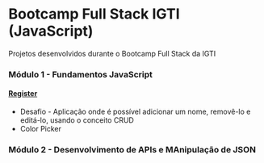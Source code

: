 # Bootcamp Full Stack IGTI (JavaScript)

Projetos desenvolvidos durante o Bootcamp Full Stack da IGTI

### Módulo 1 - Fundamentos JavaScript

#### [Register](https://jguilhermecoelho.github.io/Bootcamp-Full-Stack-IGTI/modulo1/register/)

- Desafio - Aplicação onde é possível adicionar um nome, removê-lo e editá-lo, usando o conceito CRUD
- Color Picker

### Módulo 2 - Desenvolvimento de APIs e MAnipulação de JSON
